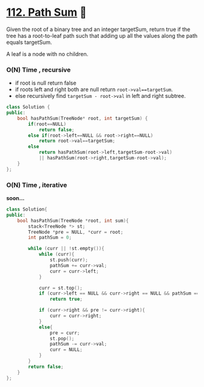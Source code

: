 # [112. Path Sum](https://leetcode.com/problems/path-sum/) 🌟

Given the root of a binary tree and an integer targetSum, return true if the tree has a root-to-leaf path such that adding up all the values along the path equals targetSum.

A leaf is a node with no children.

### O(N) Time , recursive

- if root is null return false
- if roots left and right both are null return `root->val==targetSum`.
- else recursively find `targetSum - root->val` in left and right subtree.

```cpp
class Solution {
public:
    bool hasPathSum(TreeNode* root, int targetSum) {
        if(root==NULL)
            return false;
        else if(root->left==NULL && root->right==NULL)
            return root->val==targetSum;
        else
            return hasPathSum(root->left,targetSum-root->val)
            || hasPathSum(root->right,targetSum-root->val);
    }
};
```

### O(N) Time , iterative

**soon...**

<!-- TODO: iterative solution -->

```cpp
class Solution{
public:
    bool hasPathSum(TreeNode *root, int sum){
        stack<TreeNode *> st;
        TreeNode *pre = NULL, *curr = root;
        int pathSum = 0;

        while (curr || !st.empty()){
            while (curr){
                st.push(curr);
                pathSum += curr->val;
                curr = curr->left;
            }

            curr = st.top();
            if (curr->left == NULL && curr->right == NULL && pathSum == sum)
                return true;

            if (curr->right && pre != curr->right){
                curr = curr->right;
            }
            else{
                pre = curr;
                st.pop();
                pathSum -= curr->val;
                curr = NULL;
            }
        }
        return false;
    }
};
```

